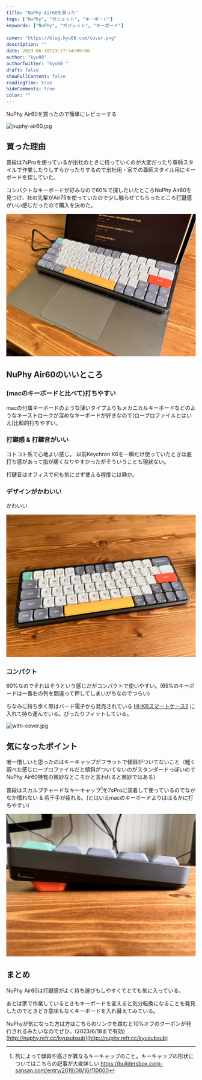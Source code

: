 ```yaml
---
title: "NuPhy Air60を買った"
tags: ["NuPhy", "ガジェット", "キーボード"]
keywords: ["NuPhy", "ガジェット", "キーボード"]

cover: "https://blog.kyu08.com/cover.png"
description: ""
date: 2023-06-10T23:27:54+09:00
author: "kyu08"
authorTwitter: "kyu08_"
draft: false
showFullContent: false
readingTime: true
hideComments: true
color: ""
---
```


NuPhy Air60を買ったので簡単にレビューする

![nuphy-air60.jpg](nuphy-air60.jpg)

## 買った理由
普段は7sProを使っているが出社のときに持っていくのが大変だったり尊師スタイルで作業したりしずらかったりするので出社用・家での尊師スタイル用にキーボードを探していた。

コンパクトなキーボードが好みなので60%で探したいたところNuPhy Air60を見つけ、社の先輩がAir75を使っていたので少し触らせてもらったところ打鍵感がいい感じだったので購入を決めた。

![sonshi.JPG](sonshi.JPG)

## NuPhy Air60のいいところ
### (macのキーボードと比べて)打ちやすい
macの付属キーボードのような薄いタイプよりもメカニカルキーボードなどのようなキーストロークが深めなキーボードが好きなので(ロープロファイルとはいえ)比較的打ちやすい。

### 打鍵感 & 打鍵音がいい
コトコト系で心地よい感じ。 以前Keychron K6を一瞬だけ使っていたときは底打ち感があって指が痛くなりやすかったがそういうことも現状ない。

打鍵音はオフィスで何も気にせず使える程度には静か。

### デザインがかわいい
かわいい

![nuphy-air60-2.jpg](nuphy-air60-2.jpg)

### コンパクト
60%なのでそれはそうという感じだがコンパクトで使いやすい。(65%のキーボードは一番右の列を間違って押してしまいがちなのでつらい)

ちなみに持ち歩く際はバード電子から発売されている [HHKBスマートケース2](https://www.pfu.ricoh.com/direct/hhkb/hhkb-option/detail_smartcase2.html) に入れて持ち運んでいる。ぴったりフィットしている。

![with-cover.jpg](with-cover.jpg)

## 気になったポイント
唯一惜しいと思ったのはキーキャップがフラットで傾斜がついてないこと（軽く調べた感じロープロファイルだと傾斜がついてないのがスタンダードっぽいのでNuPhy Air60特有の微妙なところかと言われると微妙ではある）

普段はスカルプチャードなキーキャップ[^1]を7sProに装着して使っているのでなかなか慣れない & 若干手が疲れる。(とはいえmacのキーボードよりははるかに打ちやすい)

![keycaps.JPG](keycaps.JPG)

## まとめ
NuPhy Air60は打鍵感がよく持ち運びもしやすくてとても気に入っている。

あとは家で作業しているときもキーボードを変えると気分転換になることを発見したのでときどき意味もなくキーボードを入れ替えてみている。

NuPhyが気になった方は方はこちらのリンクを踏むと10%オフのクーポンが発行されるみたいなのでぜひ。(2023/6/18まで有効) [http://nuphy.refr.cc/kyusubsub](http://nuphy.refr.cc/kyusubsub)

[^1]: 列によって傾斜や高さが異なるキーキャップのこと。キーキャップの形状についてはこちらの記事が大変詳しい https://buildersbox.corp-sansan.com/entry/2019/08/16/110000
